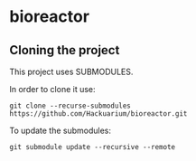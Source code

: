 # bioreactor

## Cloning the project

This project uses SUBMODULES.

In order to clone it use:

`git clone --recurse-submodules https://github.com/Hackuarium/bioreactor.git`

To update the submodules:

`git submodule update --recursive --remote`
